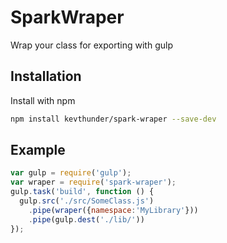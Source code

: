 # SparkWraper

Wrap your class for exporting with gulp

## Installation

Install with npm
```sh
npm install kevthunder/spark-wraper --save-dev
```

## Example

```javascript
var gulp = require('gulp');
var wraper = require('spark-wraper');
gulp.task('build', function () {
  gulp.src('./src/SomeClass.js')
    .pipe(wraper({namespace:'MyLibrary'}))
    .pipe(gulp.dest('./lib/'))
});
```

